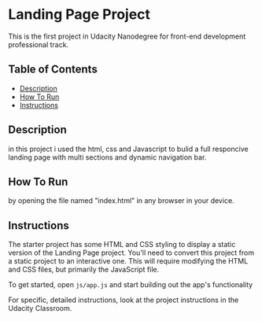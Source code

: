 # Landing Page Project
This is the first project in Udacity Nanodegree for front-end development professional track.

## Table of Contents
 * [Description](#description)
 * [How To Run](#how_to_run)
 * [Instructions](#instructions)


## Description
in this project i used the html, css and Javascript to bulid a full responcive landing page with multi sections and dynamic navigation bar.

## How To Run
by opening the file named "index.html" in any browser in your device.

## Instructions
The starter project has some HTML and CSS styling to display a static version of the Landing Page project. You'll need to convert this project from a static project to an interactive one. This will require modifying the HTML and CSS files, but primarily the JavaScript file.

To get started, open `js/app.js` and start building out the app's functionality

For specific, detailed instructions, look at the project instructions in the Udacity Classroom.
